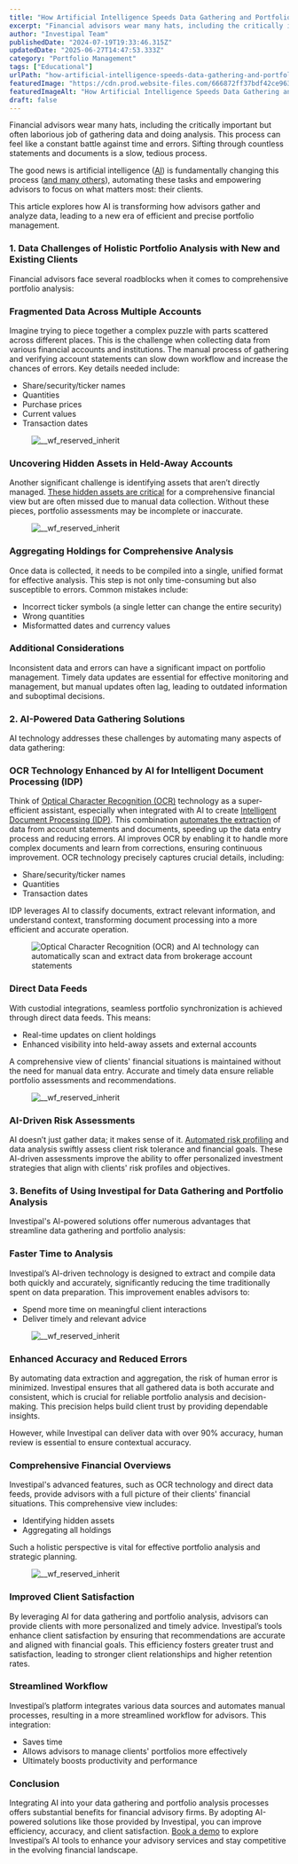 ```yaml
---
title: "How Artificial Intelligence Speeds Data Gathering and Portfolio Analysis for Financial Advisory Firms"
excerpt: "Financial advisors wear many hats, including the critically important but often laborious job of gathering data and doing analysis."
author: "Investipal Team"
publishedDate: "2024-07-19T19:33:46.315Z"
updatedDate: "2025-06-27T14:47:53.333Z"
category: "Portfolio Management"
tags: ["Educational"]
urlPath: "how-artificial-intelligence-speeds-data-gathering-and-portfolio-analysis-for-financial-advisory-firms"
featuredImage: "https://cdn.prod.website-files.com/666872ff37bdf42ce9637d77/66e202554a69c901116e2ce7_How%20AI%20Speeds%20Data%20Gathering%20and%20Portfolio%20Analysis%20for%20Financial%20Advisory%20Firms.png"
featuredImageAlt: "How Artificial Intelligence Speeds Data Gathering and Portfolio Analysis for Financial Advisory Firms"
draft: false
---
```

<p id="">Financial advisors wear many hats, including the critically important but often laborious job of gathering data and doing analysis. This process can feel like a constant battle against time and errors. Sifting through countless statements and documents is a slow, tedious process.</p><p id="">The good news is artificial intelligence (<a href="/blog/ai">AI</a>) is fundamentally changing this process (<a rel="noopener noreferrer" target="_blank" href="https://www.sphereinc.com/blogs/optimizing-wealth-management/" id="">and many others</a>), automating these tasks and empowering advisors to focus on what matters most: their clients.</p><p id="">This article explores how AI is transforming how advisors gather and analyze data, leading to a new era of efficient and precise portfolio management.</p><h3 id="">1. Data Challenges of Holistic Portfolio Analysis with New and Existing Clients</h3><p id="">Financial advisors face several roadblocks when it comes to comprehensive portfolio analysis:</p><h3 id="">Fragmented Data Across Multiple Accounts</h3><p id="">Imagine trying to piece together a complex puzzle with parts scattered across different places. This is the challenge when collecting data from various financial accounts and institutions. The manual process of gathering and verifying account statements can slow down workflow and increase the chances of errors. Key details needed include:</p><ul id=""><li id="">Share/security/ticker names</li><li id="">Quantities</li><li id="">Purchase prices</li><li id="">Current values</li><li id="">Transaction dates</li></ul><figure class="w-richtext-figure-type-image w-richtext-align-fullwidth" style="max-width:2240px" data-rt-type="image" data-rt-align="fullwidth" data-rt-max-width="2240px"><div><img src="/images/inline/how-artificial-intelligence-speeds-data-gathering-and-portfolio-analysis-for-financial-advisory-firms-0-c62320bf87.webp" loading="lazy" alt="__wf_reserved_inherit"></div></figure><h3 id="">Uncovering Hidden Assets in Held-Away Accounts</h3><p id="">Another significant challenge is identifying assets that aren’t directly managed. <a rel="noopener noreferrer" target="_blank" href="https://www.thinkadvisor.com/2023/03/08/why-advisors-shouldnt-ignore-clients-held-away-cash/" id="">These hidden assets are critical</a> for a comprehensive financial view but are often missed due to manual data collection. Without these pieces, portfolio assessments may be incomplete or inaccurate.</p><figure class="w-richtext-figure-type-image w-richtext-align-fullwidth" style="max-width:2240px" data-rt-type="image" data-rt-align="fullwidth" data-rt-max-width="2240px"><div><img src="/images/inline/how-artificial-intelligence-speeds-data-gathering-and-portfolio-analysis-for-financial-advisory-firms-1-e19cd876ef.webp" loading="lazy" alt="__wf_reserved_inherit"></div></figure><h3 id="">Aggregating Holdings for Comprehensive Analysis</h3><p id="">Once data is collected, it needs to be compiled into a single, unified format for effective analysis. This step is not only time-consuming but also susceptible to errors. Common mistakes include:</p><ul id=""><li id="">Incorrect ticker symbols (a single letter can change the entire security)</li><li id="">Wrong quantities</li><li id="">Misformatted dates and currency values</li></ul><h3 id="">Additional Considerations</h3><p id="">Inconsistent data and errors can have a significant impact on portfolio management. Timely data updates are essential for effective monitoring and management, but manual updates often lag, leading to outdated information and suboptimal decisions.</p><h3 id="">2. AI-Powered Data Gathering Solutions</h3><p id="">AI technology addresses these challenges by automating many aspects of data gathering:</p><h3 id="">OCR Technology Enhanced by AI for Intelligent Document Processing (IDP)</h3><p id="">Think of <a rel="noopener noreferrer" target="_blank" href="https://aws.amazon.com/what-is/ocr/" id="">Optical Character Recognition (OCR)</a> technology as a super-efficient assistant, especially when integrated with AI to create <a rel="noopener noreferrer" target="_blank" href="https://www.abbyy.com/blog/ocr-vs-idp/" id="">Intelligent Document Processing (IDP)</a>. This combination <a href="/blog/using-ocr-technology-to-automate-account-statement-scanning-for-financial-advisors">automates the extraction</a> of data from account statements and documents, speeding up the data entry process and reducing errors. AI improves OCR by enabling it to handle more complex documents and learn from corrections, ensuring continuous improvement. OCR technology precisely captures crucial details, including:</p><ul id=""><li id="">Share/security/ticker names</li><li id="">Quantities</li><li id="">Transaction dates</li></ul><p id="">IDP leverages AI to classify documents, extract relevant information, and understand context, transforming document processing into a more efficient and accurate operation.</p><figure class="w-richtext-figure-type-image w-richtext-align-fullwidth" style="max-width:2240px" data-rt-type="image" data-rt-align="fullwidth" data-rt-max-width="2240px"><div><img src="/images/inline/how-artificial-intelligence-speeds-data-gathering-and-portfolio-analysis-for-financial-advisory-firms-2-bc4fa81bbe.webp" loading="lazy" alt="Optical Character Recognition (OCR) and AI technology can automatically scan and extract data from brokerage account statements"></div></figure><h3 id="">Direct Data Feeds</h3><p id="">With custodial integrations, seamless portfolio synchronization is achieved through direct data feeds. This means:</p><ul id=""><li id="">Real-time updates on client holdings</li><li id="">Enhanced visibility into held-away assets and external accounts</li></ul><p id="">A comprehensive view of clients' financial situations is maintained without the need for manual data entry. Accurate and timely data ensure reliable portfolio assessments and recommendations.</p><figure class="w-richtext-figure-type-image w-richtext-align-fullwidth" style="max-width:2240px" data-rt-type="image" data-rt-align="fullwidth" data-rt-max-width="2240px"><div><img src="/images/inline/how-artificial-intelligence-speeds-data-gathering-and-portfolio-analysis-for-financial-advisory-firms-3-9c5128540b.webp" loading="lazy" alt="__wf_reserved_inherit"></div></figure><h3 id="">AI-Driven Risk Assessments</h3><p id="">AI doesn’t just gather data; it makes sense of it. <a href="/blog/improving-risk-tolerance-questionnaires-for-better-financial-planning">Automated risk profiling</a> and data analysis swiftly assess client risk tolerance and financial goals. These AI-driven assessments improve the ability to offer personalized investment strategies that align with clients' risk profiles and objectives.</p><h3 id="">3. Benefits of Using Investipal for Data Gathering and Portfolio Analysis</h3><p id="">Investipal's AI-powered solutions offer numerous advantages that streamline data gathering and portfolio analysis:</p><h3 id="">Faster Time to Analysis</h3><p id="">Investipal’s AI-driven technology is designed to extract and compile data both quickly and accurately, significantly reducing the time traditionally spent on data preparation. This improvement enables advisors to:</p><ul id=""><li>Spend more time on meaningful client interactions</li><li>Deliver timely and relevant advice</li></ul><figure class="w-richtext-figure-type-image w-richtext-align-fullwidth" style="max-width:2240px" data-rt-type="image" data-rt-align="fullwidth" data-rt-max-width="2240px"><div><img src="/images/inline/how-artificial-intelligence-speeds-data-gathering-and-portfolio-analysis-for-financial-advisory-firms-4-bce048cb7f.webp" loading="lazy" alt="__wf_reserved_inherit"></div></figure><h3 id="">Enhanced Accuracy and Reduced Errors</h3><p id="">By automating data extraction and aggregation, the risk of human error is minimized. Investipal ensures that all gathered data is both accurate and consistent, which is crucial for reliable portfolio analysis and decision-making. This precision helps build client trust by providing dependable insights.</p><p id="">However, while Investipal can deliver data with over 90% accuracy, human review is essential to ensure contextual accuracy.</p><h3 id="">Comprehensive Financial Overviews</h3><p id="">Investipal's advanced features, such as OCR technology and direct data feeds, provide advisors with a full picture of their clients' financial situations. This comprehensive view includes:</p><ul id=""><li id="">Identifying hidden assets</li><li id="">Aggregating all holdings</li></ul><p id="">Such a holistic perspective is vital for effective portfolio analysis and strategic planning.</p><figure class="w-richtext-figure-type-image w-richtext-align-fullwidth" style="max-width:2240px" data-rt-type="image" data-rt-align="fullwidth" data-rt-max-width="2240px"><div><img src="/images/inline/how-artificial-intelligence-speeds-data-gathering-and-portfolio-analysis-for-financial-advisory-firms-5-b82312290c.webp" loading="lazy" alt="__wf_reserved_inherit"></div></figure><h3 id="">Improved Client Satisfaction</h3><p id="">By leveraging AI for data gathering and portfolio analysis, advisors can provide clients with more personalized and timely advice. Investipal’s tools enhance client satisfaction by ensuring that recommendations are accurate and aligned with financial goals. This efficiency fosters greater trust and satisfaction, leading to stronger client relationships and higher retention rates.</p><h3 id="">Streamlined Workflow</h3><p id="">Investipal’s platform integrates various data sources and automates manual processes, resulting in a more streamlined workflow for advisors. This integration:</p><ul id=""><li id="">Saves time</li><li id="">Allows advisors to manage clients' portfolios more effectively</li><li id="">Ultimately boosts productivity and performance</li></ul><h3 id="">Conclusion</h3><p id="">Integrating AI into your data gathering and portfolio analysis processes offers substantial benefits for financial advisory firms. By adopting AI-powered solutions like those provided by Investipal, you can improve efficiency, accuracy, and client satisfaction. <a href="/book-a-demo">Book a demo</a> to explore Investipal’s AI tools to enhance your advisory services and stay competitive in the evolving financial landscape.</p>
